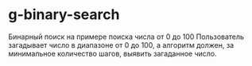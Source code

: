 # g-binary-search
Бинарный поиск на примере поиска числа от 0 до 100
Пользователь загадывает число в диапазоне от 0 до 100, а алгоритм должен, за минимальное количество шагов, выявить загаданное число.
